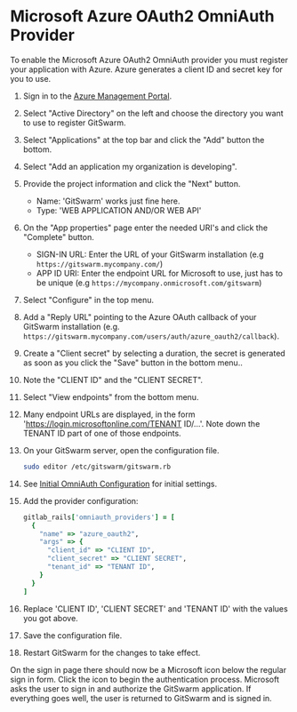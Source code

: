 # Microsoft Azure OAuth2 OmniAuth Provider

To enable the Microsoft Azure OAuth2 OmniAuth provider you must register
your application with Azure. Azure generates a client ID and secret key for
you to use.

1.  Sign in to the [Azure Management
    Portal](https://manage.windowsazure.com>).

1.  Select "Active Directory" on the left and choose the directory you want
    to use to register GitSwarm.

1.  Select "Applications" at the top bar and click the "Add" button the
    bottom.

1.  Select "Add an application my organization is developing".

1.  Provide the project information and click the "Next" button.
    - Name: 'GitSwarm' works just fine here.
    - Type: 'WEB APPLICATION AND/OR WEB API'

1.  On the "App properties" page enter the needed URI's and click the
    "Complete" button.

    - SIGN-IN URL: Enter the URL of your GitSwarm installation (e.g
      `https://gitswarm.mycompany.com/`)
    - APP ID URI: Enter the endpoint URL for Microsoft to use, just has to
      be unique (e.g `https://mycompany.onmicrosoft.com/gitswarm`)

1.  Select "Configure" in the top menu.

1.  Add a "Reply URL" pointing to the Azure OAuth callback of your GitSwarm
    installation (e.g.
    `https://gitswarm.mycompany.com/users/auth/azure_oauth2/callback`).

1.  Create a "Client secret" by selecting a duration, the secret is
    generated as soon as you click the "Save" button in the bottom menu..

1.  Note the "CLIENT ID" and the "CLIENT SECRET".

1.  Select "View endpoints" from the bottom menu.

1.  Many endpoint URLs are displayed, in the form
    'https://login.microsoftonline.com/TENANT ID/...'. Note down the TENANT
    ID part of one of those endpoints.

1.  On your GitSwarm server, open the configuration file.

    ```bash
    sudo editor /etc/gitswarm/gitswarm.rb
    ```

1.  See [Initial OmniAuth
    Configuration](omniauth.md#initial-omniauth-configuration) for initial
    settings.

1.  Add the provider configuration:

    ```ruby
    gitlab_rails['omniauth_providers'] = [
      {
        "name" => "azure_oauth2",
        "args" => {
          "client_id" => "CLIENT ID",
          "client_secret" => "CLIENT SECRET",
          "tenant_id" => "TENANT ID",
        }
      }
    ]
    ```

1.  Replace 'CLIENT ID', 'CLIENT SECRET' and 'TENANT ID' with the values
    you got above.

1.  Save the configuration file.

1.  Restart GitSwarm for the changes to take effect.

On the sign in page there should now be a Microsoft icon below the regular
sign in form. Click the icon to begin the authentication process. Microsoft
asks the user to sign in and authorize the GitSwarm application. If
everything goes well, the user is returned to GitSwarm and is signed in.
